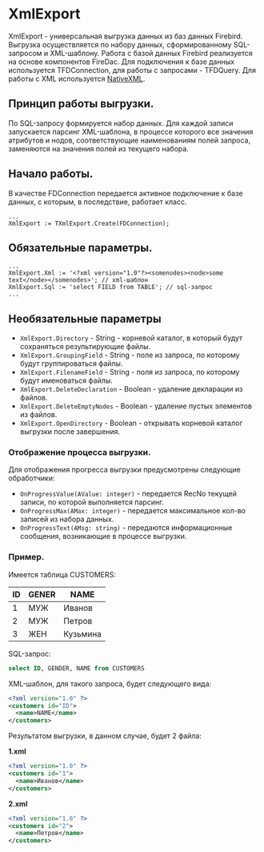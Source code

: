 # XmlExport

XmlExport - универсальная выгрузка данных из баз данных Firebird. Выгрузка осуществляется по набору данных, сформированному SQL-запросом и XML-шаблону. Работа с базой данных Firebird реализуется на основе компонентов FireDac. Для подключения к базе данных используется TFDConnection, для работы с запросами - TFDQuery. Для работы с XML используется [NativeXML](https://github.com/kattunga/NativeXml).

## Принцип работы выгрузки.
По SQL-запросу формируется набор данных. Для каждой записи запускается парсинг XML-шаблона, в процессе которого все значения атрибутов и нодов, соответствующие наименованиям полей запроса, заменяются на значения полей из текущего набора.

## Начало работы.
В качестве FDConnection передается активное подключение к базе данных, с которым, в последствие, работает класс.
```delphi
...
XmlExport := TXmlExport.Create(FDConnection);
```
## Обязательные параметры.
```delphi
...
XmlExport.Xml := '<?xml version="1.0"?><somenodes><node>some text</node></somenodes>'; // xml-шаблон
XmlExport.Sql := 'select FIELD from TABLE'; // sql-запрос
...
```

## Необязательные параметры
* `XmlExport.Directory` - String - корневой каталог, в который будут сохраняться результирующие файлы.
* `XmlExport.GroupingField` - String - поле из запроса, по которому будут группироваться файлы.
* `XmlExport.FilenameField` - String - поля из запроса, по которому будут именоваться файлы.
* `XmlExport.DeleteDeclaration` - Boolean - удаление декларации из файлов.
* `XmlExport.DeleteEmptyNodes` - Boolean - удаление пустых элементов из файлов.
* `XmlExport.OpenDirectory` - Boolean - открывать корневой каталог выгрузки после завершения.

### Отображение процесса выгрузки.
Для отображения прогресса выгрузки предусмотрены следующие обработчики:
* `OnProgressValue(AValue: integer)` - передается RecNo текущей записи, по которой выполняется парсинг.
* `OnProgressMax(AMax: integer)` - передается максимальное кол-во записей из набора данных.
* `OnProgressText(AMsg: string)` - передаются информационные сообщения, возникающие в процессе выгрузки.

### Пример.

Имеется таблица CUSTOMERS:

ID  | GENER | NAME
----|-------|---------
1   | МУЖ   | Иванов
2   | МУЖ   | Петров
3   | ЖЕН   | Кузьмина

SQL-запрос:
```sql
select ID, GENDER, NAME from CUSTOMERS
```

XML-шаблон, для такого запроса, будет следующего вида:
```xml
<?xml version="1.0" ?>
<customers id="ID">
  <name>NAME</name>
</customers>
```

Результатом выгрузки, в данном случае, будет 2 файла:

**1.xml**
```xml
<?xml version="1.0" ?>
<customers id="1">
  <name>Иванов</name>
</customers>
```
**2.xml**
```xml
<?xml version="1.0" ?>
<customers id="2">
  <name>Петров</name>
</customers>
```
